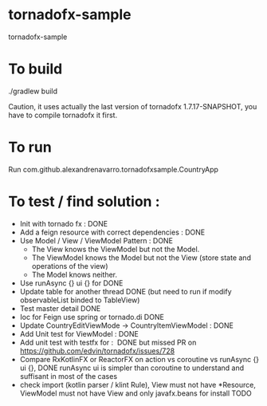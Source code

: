 # tornadofx-sample
tornadofx-sample

# To build
./gradlew build

Caution, it uses actually the last version of tornadofx 1.7.17-SNAPSHOT, you have to compile tornadofx it first.

# To run
Run com.github.alexandrenavarro.tornadofxsample.CountryApp


# To test / find solution :
- Init with tornado fx : DONE
- Add a feign resource with correct dependencies : DONE
- Use Model / View / ViewModel Pattern : DONE
    - The View knows the ViewModel but not the Model.
    - The ViewModel knows the Model but not the View (store state and operations of the view)
    - The Model knows neither.
- Use runAsync {} ui {} for DONE
- Update table for another thread DONE (but need to run if modify observableList binded to TableView)
- Test master detail DONE
- Ioc for Feign use spring or tornado.di DONE
- Update CountryEditViewMode -> CountryItemViewModel : DONE
- Add Unit test for ViewModel : DONE
- Add unit test with testfx for :  DONE but missed PR on https://github.com/edvin/tornadofx/issues/728
- Compare RxKotlinFX or ReactorFX on action vs coroutine vs runAsync {} ui {}, DONE runAsync ui is simpler than coroutine to understand and suffisant in most of the cases
- check import (kotlin parser / klint Rule), View must not have *Resource, ViewModel must not have View and only javafx.beans for install TODO



